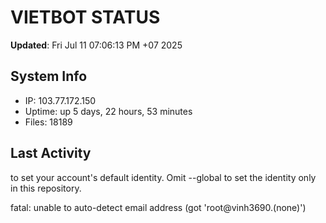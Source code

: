 # VIETBOT STATUS
**Updated**: Fri Jul 11 07:06:13 PM +07 2025

## System Info
- IP: 103.77.172.150
- Uptime: up 5 days, 22 hours, 53 minutes
- Files: 18189

## Last Activity

to set your account's default identity.
Omit --global to set the identity only in this repository.

fatal: unable to auto-detect email address (got 'root@vinh3690.(none)')
